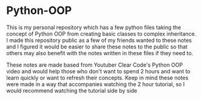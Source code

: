 # Python-OOP

This is my personal repository which has a few python files taking the concept of Python OOP from creating basic classes to complex inheritance.
I made this repository public as a few of my friends wanted to these notes and I figured it would be easier to share these notes to the public so
that others may also benefit with the notes written in these files if they need to.

These notes are made based from Youtuber Clear Code's Python OOP video and would help those who don't want to spend 2 hours and want to learn quickly
or want to refresh their concepts. Keep in mind these notes were made in a way that accompanies watching the 2 hour tutorial, so I would recommend
watching the tutorial side by side
